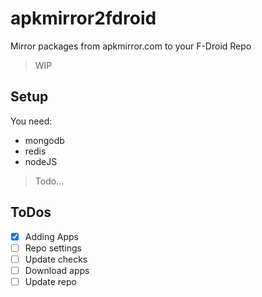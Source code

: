 # apkmirror2fdroid

Mirror packages from apkmirror.com to your F-Droid Repo

> WIP

## Setup

You need:
 - mongodb
 - redis
 - nodeJS

> Todo...

## ToDos

 - [x] Adding Apps
 - [ ] Repo settings
 - [ ] Update checks
 - [ ] Download apps
 - [ ] Update repo
